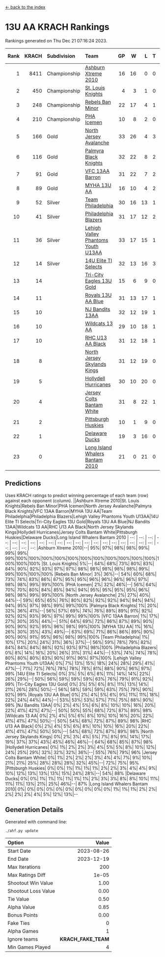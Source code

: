[<- back to the index](readme.md)
# 13U AA KRACH Rankings
Rankings generated on Thu Dec 21 07:16:24 2023.

Rank|KRACH|Subdivision|Team|GP|W|L|T|OTW|OTL|SoS|Exp Wins|Win Diff
---:|---:|:---|:---|---:|---:|---:|---:|---:|---:|---:|---:|---:
1|8411|Championship|[Ashburn Xtreme 2010](https://gamesheetstats.com/seasons/3659/teams/140527/schedule)|16|16|0|0|0|0|95|16.8|-0.0
2|450|Championship|[St. Louis Knights](https://gamesheetstats.com/seasons/3659/teams/143323/schedule)|4|3|1|0|0|0|1703|3.8|-0.0
3|248|Championship|[Rebels Ban Minor](https://gamesheetstats.com/seasons/3659/teams/140539/schedule)|22|17|4|1|0|0|774|18.4|0.0
4|210|Championship|[PHA Icemen](https://gamesheetstats.com/seasons/3659/teams/143321/schedule)|10|8|2|0|2|0|68|8.9|0.0
5|166|Gold|[North Jersey Avalanche](https://gamesheetstats.com/seasons/3659/teams/140535/schedule)|33|26|4|3|0|0|287|28.4|0.0
6|116|Gold|[Palmyra Black Knights](https://gamesheetstats.com/seasons/3659/teams/140537/schedule)|32|22|8|2|3|0|557|23.9|0.0
7|91|Gold|[VFC 13AA Barron](https://gamesheetstats.com/seasons/3659/teams/140544/schedule)|31|22|7|2|2|2|49|23.9|0.0
8|89|Gold|[MYHA 13U AA](https://gamesheetstats.com/seasons/3659/teams/140533/schedule)|16|10|4|2|1|0|65|11.9|0.0
9|52|Silver|[Team Philadelphia](https://gamesheetstats.com/seasons/3659/teams/140542/schedule)|30|16|13|1|0|1|601|17.4|0.0
10|41|Silver|[Philadelphia Blazers](https://gamesheetstats.com/seasons/3659/teams/140538/schedule)|31|17|12|2|3|2|572|18.9|0.0
11|36|Silver|[Lehigh Valley Phantoms Youth U13AA](https://gamesheetstats.com/seasons/3659/teams/140531/schedule)|33|17|15|1|0|3|303|18.4|0.0
12|14|Silver|[14U Elite TI Selects](https://gamesheetstats.com/seasons/3659/teams/140526/schedule)|32|13|16|3|1|1|546|15.4|0.0
13|14||[Tri-City Eagles 13U Gold](https://gamesheetstats.com/seasons/3659/teams/140543/schedule)|15|6|9|0|1|2|51|6.9|0.0
14|11||[Royals 13U AA Blue](https://gamesheetstats.com/seasons/3659/teams/140541/schedule)|31|13|17|1|0|1|46|14.4|0.0
15|10||[NJ Bandits 13AA](https://gamesheetstats.com/seasons/3659/teams/140534/schedule)|32|12|19|1|2|4|311|13.4|0.0
16|10||[Wildcats 13 AA](https://gamesheetstats.com/seasons/3659/teams/140545/schedule)|29|10|18|1|0|0|52|11.4|0.0
17|10||[RHC U13 AA Black](https://gamesheetstats.com/seasons/3659/teams/140540/schedule)|31|12|18|1|1|0|47|13.4|0.0
18|8||[North Jersey Skylands Kings](https://gamesheetstats.com/seasons/3659/teams/140536/schedule)|31|12|19|0|3|1|52|12.9|0.0
19|5||[Hollydell Hurricanes](https://gamesheetstats.com/seasons/3659/teams/140529/schedule)|30|10|20|0|2|0|310|10.9|0.0
20|4||[Jersey Colts Bantam White](https://gamesheetstats.com/seasons/3659/teams/140530/schedule)|31|8|22|1|0|2|46|9.4|0.0
21|2||[Pittsburgh Huskies](https://gamesheetstats.com/seasons/3659/teams/149413/schedule)|10|1|9|0|0|1|846|1.9|0.0
22|1||[Delaware Ducks](https://gamesheetstats.com/seasons/3659/teams/140528/schedule)|19|3|16|0|0|1|29|3.9|0.0
23|0||[Long Island Whalers Bantam 2010](https://gamesheetstats.com/seasons/3659/teams/140532/schedule)|21|0|21|0|0|0|41|0.9|0.0

## Predictions
Uses KRACH ratings to predict winning percentage of each team (row) against each opponent (column).
||Ashburn Xtreme 2010|St. Louis Knights|Rebels Ban Minor|PHA Icemen|North Jersey Avalanche|Palmyra Black Knights|VFC 13AA Barron|MYHA 13U AA|Team Philadelphia|Philadelphia Blazers|Lehigh Valley Phantoms Youth U13AA|14U Elite TI Selects|Tri-City Eagles 13U Gold|Royals 13U AA Blue|NJ Bandits 13AA|Wildcats 13 AA|RHC U13 AA Black|North Jersey Skylands Kings|Hollydell Hurricanes|Jersey Colts Bantam White|Pittsburgh Huskies|Delaware Ducks|Long Island Whalers Bantam 2010
| --: | --: | --: | --: | --: | --: | --: | --: | --: | --: | --: | --: | --: | --: | --: | --: | --: | --: | --: | --: | --: | --: | --: | --: 
|Ashburn Xtreme 2010|--| 95%| 97%| 98%| 98%| 99%| 99%| 99%| 99%|100%|100%|100%|100%|100%|100%|100%|100%|100%|100%|100%|100%|100%|100%
|St. Louis Knights|  5%|--| 64%| 68%| 73%| 80%| 83%| 84%| 90%| 92%| 93%| 97%| 97%| 98%| 98%| 98%| 98%| 98%| 99%| 99%|100%|100%|100%
|Rebels Ban Minor|  3%| 36%|--| 54%| 60%| 68%| 73%| 74%| 83%| 86%| 87%| 95%| 95%| 96%| 96%| 96%| 96%| 97%| 98%| 98%| 99%| 99%|100%
|PHA Icemen|  2%| 32%| 46%|--| 56%| 64%| 70%| 70%| 80%| 84%| 85%| 94%| 94%| 95%| 95%| 95%| 95%| 96%| 98%| 98%| 99%| 99%|100%
|North Jersey Avalanche|  2%| 27%| 40%| 44%|--| 59%| 65%| 65%| 76%| 80%| 82%| 92%| 92%| 94%| 94%| 94%| 94%| 95%| 97%| 98%| 99%| 99%|100%
|Palmyra Black Knights|  1%| 20%| 32%| 36%| 41%|--| 56%| 57%| 69%| 74%| 76%| 89%| 89%| 91%| 92%| 92%| 92%| 93%| 96%| 97%| 99%| 99%|100%
|VFC 13AA Barron|  1%| 17%| 27%| 30%| 35%| 44%|--| 51%| 64%| 69%| 72%| 86%| 87%| 89%| 90%| 90%| 90%| 92%| 95%| 96%| 98%| 99%|100%
|MYHA 13U AA|  1%| 16%| 26%| 30%| 35%| 43%| 49%|--| 63%| 69%| 71%| 86%| 86%| 89%| 90%| 90%| 90%| 91%| 95%| 96%| 98%| 99%|100%
|Team Philadelphia|  1%| 10%| 17%| 20%| 24%| 31%| 36%| 37%|--| 56%| 59%| 78%| 79%| 82%| 84%| 84%| 84%| 86%| 92%| 93%| 97%| 98%|100%
|Philadelphia Blazers|  0%|  8%| 14%| 16%| 20%| 26%| 31%| 31%| 44%|--| 53%| 74%| 74%| 78%| 80%| 80%| 80%| 83%| 90%| 91%| 96%| 97%|100%
|Lehigh Valley Phantoms Youth U13AA|  0%|  7%| 13%| 15%| 18%| 24%| 28%| 29%| 41%| 47%|--| 71%| 72%| 76%| 78%| 78%| 78%| 81%| 88%| 90%| 96%| 97%| 99%
|14U Elite TI Selects|  0%|  3%|  5%|  6%|  8%| 11%| 14%| 14%| 22%| 26%| 29%|--| 50%| 56%| 59%| 59%| 59%| 63%| 76%| 79%| 91%| 92%| 99%
|Tri-City Eagles 13U Gold|  0%|  3%|  5%|  6%|  8%| 11%| 13%| 14%| 21%| 26%| 28%| 50%|--| 56%| 58%| 59%| 59%| 63%| 75%| 79%| 90%| 92%| 99%
|Royals 13U AA Blue|  0%|  2%|  4%|  5%|  6%|  9%| 11%| 11%| 18%| 22%| 24%| 44%| 44%|--| 53%| 53%| 53%| 57%| 71%| 75%| 88%| 90%| 98%
|NJ Bandits 13AA|  0%|  2%|  4%|  5%|  6%|  8%| 10%| 10%| 16%| 20%| 22%| 41%| 42%| 47%|--| 50%| 50%| 55%| 68%| 72%| 87%| 89%| 98%
|Wildcats 13 AA|  0%|  2%|  4%|  5%|  6%|  8%| 10%| 10%| 16%| 20%| 22%| 41%| 41%| 47%| 50%|--| 50%| 54%| 68%| 72%| 87%| 89%| 98%
|RHC U13 AA Black|  0%|  2%|  4%|  5%|  6%|  8%| 10%| 10%| 16%| 20%| 22%| 41%| 41%| 47%| 50%| 50%|--| 54%| 68%| 72%| 87%| 89%| 98%
|North Jersey Skylands Kings|  0%|  2%|  3%|  4%|  5%|  7%|  8%|  9%| 14%| 17%| 19%| 37%| 37%| 43%| 45%| 46%| 46%|--| 64%| 68%| 85%| 87%| 98%
|Hollydell Hurricanes|  0%|  1%|  2%|  2%|  3%|  4%|  5%|  5%|  8%| 10%| 12%| 24%| 25%| 29%| 32%| 32%| 32%| 36%|--| 55%| 76%| 79%| 96%
|Jersey Colts Bantam White|  0%|  1%|  2%|  2%|  2%|  3%|  4%|  4%|  7%|  9%| 10%| 21%| 21%| 25%| 28%| 28%| 28%| 32%| 45%|--| 72%| 75%| 95%
|Pittsburgh Huskies|  0%|  0%|  1%|  1%|  1%|  1%|  2%|  2%|  3%|  4%|  4%|  9%| 10%| 12%| 13%| 13%| 13%| 15%| 24%| 28%|--| 54%| 88%
|Delaware Ducks|  0%|  0%|  1%|  1%|  1%|  1%|  1%|  1%|  2%|  3%|  3%|  8%|  8%| 10%| 11%| 11%| 11%| 13%| 21%| 25%| 46%|--| 87%
|Long Island Whalers Bantam 2010|  0%|  0%|  0%|  0%|  0%|  0%|  0%|  0%|  0%|  0%|  1%|  1%|  1%|  2%|  2%|  2%|  2%|  2%|  4%|  5%| 12%| 13%|--

## Generation Details

Generated with command line:
```
./ahf.py update
```

| Option | Value |
| :----- | ----: |
| Start Date | 2023-08-26 |
| End Date | 2023-12-19 |
| Max Iterations | 200 |
| Max Ratings Diff | 1e-05 |
| Shootout Win Value | 1.00 |
| Shootout Loss Value | 0.00 |
| Tie Value | 0.50 |
| Alpha Value | 0.85 |
| Bonus Points | 0.00 |
| Fake Ties | 0 |
| Alpha Games | 1 |
| Ignore teams | __KRACH_FAKE_TEAM__ |
| Min Games Played | 4 |

